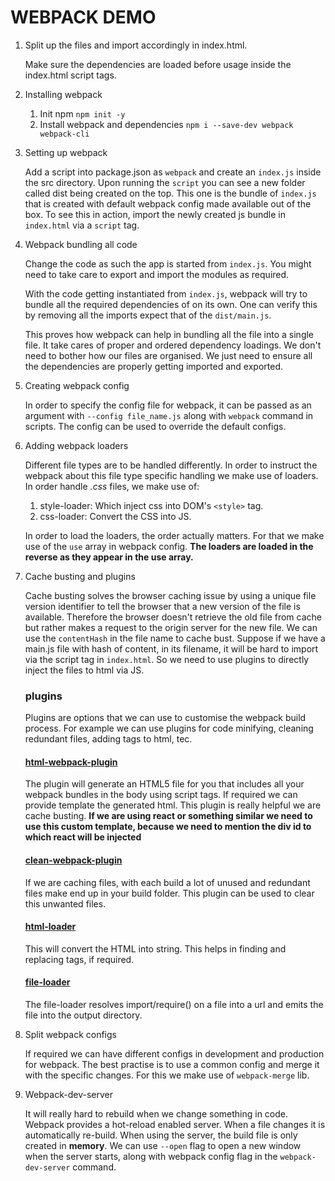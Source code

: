 # WEBPACK DEMO

1. Split up the files and import accordingly in index.html.

   Make sure the dependencies are loaded before usage inside the index.html script tags.

2. Installing webpack

   1. Init npm `npm init -y`
   2. Install webpack and dependencies `npm i --save-dev webpack webpack-cli`

3. Setting up webpack

   Add a script into package.json as `webpack` and create an `index.js` inside the src directory. Upon running the `script` you can see a new folder called dist being created on the top. This one is the bundle of `index.js` that is created with default webpack config made available out of the box. To see this in action, import the newly created js bundle in `index.html` via a `script` tag.

4. Webpack bundling all code

   Change the code as such the app is started from `index.js`. You might need to take care to export and import the modules as required.

   With the code getting instantiated from `index.js`, webpack will try to bundle all the required dependencies of on its own. One can verify this by removing all the imports expect that of the `dist/main.js`.

   This proves how webpack can help in bundling all the file into a single file. It take cares of proper and ordered dependency loadings. We don't need to bother how our files are organised. We just need to ensure all the dependencies are properly getting imported and exported.

5. Creating webpack config

   In order to specify the config file for webpack, it can be passed as an argument with `--config file_name.js` along with `webpack` command in scripts. The config can be used to override the default configs.

6. Adding webpack loaders

   Different file types are to be handled differently. In order to instruct the webpack about this file type specific handling we make use of loaders. In order handle _.css_ files, we make use of:

   1. style-loader: Which inject css into DOM's `<style>` tag.
   2. css-loader: Convert the CSS into JS.

   In order to load the loaders, the order actually matters. For that we make use of the `use` array in webpack config. **The loaders are loaded in the reverse as they appear in the use array.**

7. Cache busting and plugins

   Cache busting solves the browser caching issue by using a unique file version identifier to tell the browser that a new version of the file is available. Therefore the browser doesn't retrieve the old file from cache but rather makes a request to the origin server for the new file. We can use the `contentHash` in the file name to cache bust. Suppose if we have a main.js file with hash of content, in its filename, it will be hard to import via the script tag in `index.html`. So we need to use plugins to directly inject the files to html via JS.

   ### plugins

   Plugins are options that we can use to customise the webpack build process. For example we can use plugins for code minifying, cleaning redundant files, adding tags to html, tec.

   #### [html-webpack-plugin](https://webpack.js.org/plugins/html-webpack-plugin/)

   The plugin will generate an HTML5 file for you that includes all your webpack bundles in the body using script tags. If required we can provide template the generated html. This plugin is really helpful we are cache busting. **If we are using react or something similar we need to use this custom template, because we need to mention the div id to which react will be injected**

   #### [clean-webpack-plugin](https://webpack.js.org/guides/output-management/#cleaning-up-the-dist-folder)

   If we are caching files, with each build a lot of unused and redundant files make end up in your build folder. This plugin can be used to clear this unwanted files.

   #### [html-loader](https://webpack.js.org/loaders/html-loader/)

   This will convert the HTML into string. This helps in finding and replacing tags, if required.

   #### [file-loader](https://webpack.js.org/loaders/file-loader/)

   The file-loader resolves import/require() on a file into a url and emits the file into the output directory.

8. Split webpack configs

   If required we can have different configs in development and production for webpack. The best practise is to use a common config and merge it with the specific changes. For this we make use of `webpack-merge` lib.

9. Webpack-dev-server

   It will really hard to rebuild when we change something in code. Webpack provides a hot-reload enabled server. When a file changes it is automatically re-build. When using the server, the build file is only created in **memory**. We can use `--open` flag to open a new window when the server starts, along with webpack config flag in the `webpack-dev-server` command.
